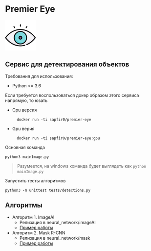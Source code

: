 # Premier Eye

<img src="resources/images/eye.svg" width="100" height="100">

## Сервис для детектирования объектов

Требования для использования:
- Python >= 3.6

Если требуется воспользоваться докер образом этого сервиса напрямую, то юзать 

* Cpu версия

        docker run -ti sapfir0/premier-eye
* Gpu верия

        docker run -ti sapfir0/premier-eye:gpu
        
        
Основная команда

    python3 mainImage.py
> Разумеется, на windows команда будет выглядеть как `python mainImage.py`

Запустить тесты алгоритмов

    python3 -m unittest tests/detections.py 


## Алгоритмы

* Алгоритм 1. ImageAI
    * Релизация в neural_network/imageAI
    * [Пример работы](https://yadi.sk/d/DAujE-9RKx2Tmg)
* Алгоритм 2. Mask R-CNN
    * Релизация в neural_network/mask
    * [Пример работы](https://yadi.sk/d/TgdGg0hRAFxS8g)